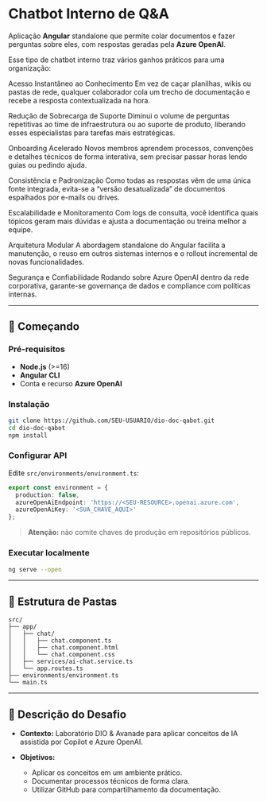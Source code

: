 # Chatbot Interno de Q\&A

Aplicação **Angular** standalone que permite colar documentos e fazer perguntas sobre eles, com respostas geradas pela **Azure OpenAI**.

Esse tipo de chatbot interno traz vários ganhos práticos para uma organização:

Acesso Instantâneo ao Conhecimento
Em vez de caçar planilhas, wikis ou pastas de rede, qualquer colaborador cola um trecho de documentação e recebe a resposta contextualizada na hora.

Redução de Sobrecarga de Suporte
Diminui o volume de perguntas repetitivas ao time de infraestrutura ou ao suporte de produto, liberando esses especialistas para tarefas mais estratégicas.

Onboarding Acelerado
Novos membros aprendem processos, convenções e detalhes técnicos de forma interativa, sem precisar passar horas lendo guias ou pedindo ajuda.

Consistência e Padronização
Como todas as respostas vêm de uma única fonte integrada, evita-se a “versão desatualizada” de documentos espalhados por e-mails ou drives.

Escalabilidade e Monitoramento
Com logs de consulta, você identifica quais tópicos geram mais dúvidas e ajusta a documentação ou treina melhor a equipe.

Arquitetura Modular
A abordagem standalone do Angular facilita a manutenção, o reuso em outros sistemas internos e o rollout incremental de novas funcionalidades.

Segurança e Confiabilidade
Rodando sobre Azure OpenAI dentro da rede corporativa, garante-se governança de dados e compliance com políticas internas.

---

## 🚀 Começando

### Pré-requisitos

* **Node.js** (>=16)
* **Angular CLI**
* Conta e recurso **Azure OpenAI**

### Instalação

```bash
git clone https://github.com/SEU-USUARIO/dio-doc-qabot.git
cd dio-doc-qabot
npm install
```

### Configurar API

Edite `src/environments/environment.ts`:

```ts
export const environment = {
  production: false,
  azureOpenAiEndpoint: 'https://<SEU-RESOURCE>.openai.azure.com',
  azureOpenAiKey: '<SUA_CHAVE_AQUI>'
};
```

> **Atenção:** não comite chaves de produção em repositórios públicos.

### Executar localmente

```bash
ng serve --open
```

---

## 📄 Estrutura de Pastas

```
src/
├── app/
│   ├── chat/
│   │   ├── chat.component.ts
│   │   ├── chat.component.html
│   │   └── chat.component.css
│   ├── services/ai-chat.service.ts
│   └── app.routes.ts
├── environments/environment.ts
└── main.ts
```

---

## 📝 Descrição do Desafio

* **Contexto:** Laboratório DIO & Avanade para aplicar conceitos de IA assistida por Copilot e Azure OpenAI.
* **Objetivos:**

  * Aplicar os conceitos em um ambiente prático.
  * Documentar processos técnicos de forma clara.
  * Utilizar GitHub para compartilhamento da documentação.



